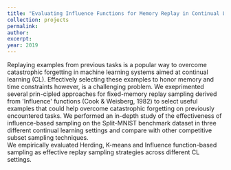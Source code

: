 ```yaml
---
title: "Evaluating Influence Functions for Memory Replay in Continual Learning"
collection: projects
permalink:
author: 
excerpt:
year: 2019
---
```

Replaying examples from previous tasks is a popular way to overcome catastrophic forgetting in machine learning systems
aimed at continual learning (CL). Effectively selecting these examples to honor memory and time constraints however, is a 
challenging problem. We exeprimented several prin-cipled approaches for fixed-memory replay sampling derived from
'Influence' functions (Cook & Weisberg, 1982) to select useful examples that could help overcome catastrophic forgetting 
on previously encountered  tasks. We  performed  an in-depth study of the effectiveness of influence-based sampling on the 
Split-MNIST benchmark dataset in three different continual learning settings and compare with other competitive subset sampling techniques.  
We empirically evaluated Herding, K-means and Influence function-based sampling as effective replay sampling strategies across different CL settings.

